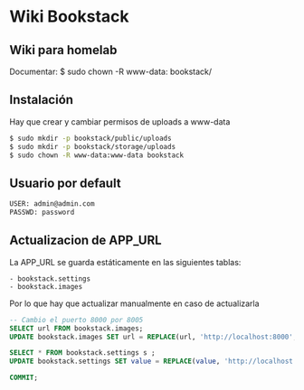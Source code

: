 # Wiki Bookstack

## Wiki para homelab

Documentar: $ sudo chown -R www-data: bookstack/

## Instalación

Hay que crear y cambiar permisos de uploads a www-data

```bash
$ sudo mkdir -p bookstack/public/uploads
$ sudo mkdir -p bookstack/storage/uploads
$ sudo chown -R www-data:www-data bookstack
```

## Usuario por default

```bash
USER: admin@admin.com
PASSWD: password
```

## Actualizacion de APP_URL

La APP_URL se guarda estáticamente en las siguientes tablas:

    - bookstack.settings
    - bookstack.images

Por lo que hay que actualizar manualmente en caso de actualizarla

```sql
-- Cambio el puerto 8000 por 8005
SELECT url FROM bookstack.images;
UPDATE bookstack.images SET url = REPLACE(url, 'http://localhost:8000', 'http://nueva_url');

SELECT * FROM bookstack.settings s ;
UPDATE bookstack.settings SET value = REPLACE(value, 'http://localhost:8000', 'http://nueva_url');

COMMIT;
```
